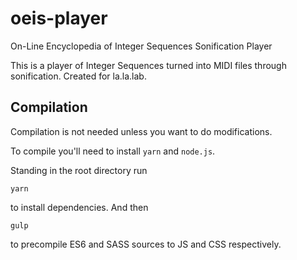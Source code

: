 # oeis-player

On-Line Encyclopedia of Integer Sequences Sonification Player

This is a player of Integer Sequences turned into MIDI files through sonification. Created for la.la.lab.

## Compilation

Compilation is not needed unless you want to do modifications.

To compile you'll need to install `yarn` and `node.js`.

Standing in the root directory run

```
yarn
```

to install dependencies. And then

```
gulp
```

to precompile ES6 and SASS sources to JS and CSS respectively.